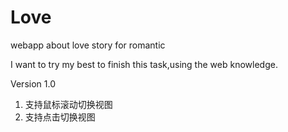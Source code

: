 Love
====

webapp about love story for romantic


I want to try my best to finish this task,using the web knowledge. 


Version 1.0

 1. 支持鼠标滚动切换视图
 2. 支持点击切换视图
